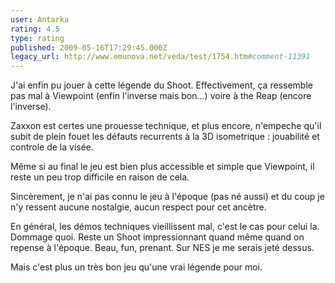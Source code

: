 ```yaml
---
user: Antarka
rating: 4.5
type: rating
published: 2009-05-16T17:29:45.000Z
legacy_url: http://www.emunova.net/veda/test/1754.htm#comment-11391
---
```

J'ai enfin pu jouer à cette légende du Shoot. Effectivement, ça ressemble pas mal à Viewpoint (enfin l'inverse mais bon...) voire à the Reap (encore l'inverse).

Zaxxon est certes une prouesse technique, et plus encore, n'empeche qu'il subit de plein fouet les défauts recurrents à la 3D isometrique : jouabilité et controle de la visée.

Même si au final le jeu est bien plus accessible et simple que Viewpoint, il reste un peu trop difficile en raison de cela. 

Sincèrement, je n'ai pas connu le jeu à l'époque (pas né aussi) et du coup je n'y ressent aucune nostalgie, aucun respect pour cet ancètre. 

En général, les démos techniques vieillissent mal, c'est le cas pour celui la. Dommage quoi. Reste un Shoot impressionnant quand même quand on repense à l'époque. Beau, fun, prenant. Sur NES je me serais jeté dessus.

Mais c'est plus un très bon jeu qu'une vrai légende pour moi.